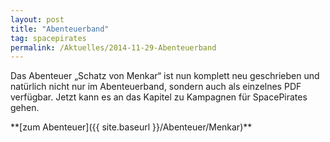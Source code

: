 ```yaml
---
layout: post
title: "Abenteuerband"
tag: spacepirates
permalink: /Aktuelles/2014-11-29-Abenteuerband
---
```


Das Abenteuer &bdquo;Schatz von Menkar&ldquo; ist nun komplett neu geschrieben und natürlich nicht nur im Abenteuerband, sondern auch als einzelnes PDF verfügbar. Jetzt kann es an das Kapitel zu Kampagnen für SpacePirates gehen.

<p>**[zum Abenteuer]({{ site.baseurl }}/Abenteuer/Menkar)**<br/>
 </p>


